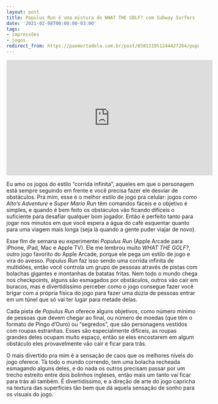 ```yaml
---
layout: post
title: Populus Run é uma mistura de WHAT THE GOLF? com Subway Surfers
date: '2021-02-08T00:00:00-03:00'
tags:
- impressões
- jogos
redirect_from: https://paomortadela.com.br/post/658131951244427264/populus-run-%C3%A9-uma-mistura-de-what-the-golf-com
---
```

<iframe width="540" height="303" id="youtube_iframe" src="https://www.youtube.com/embed/1FriW1wcdzk?feature=oembed&amp;enablejsapi=1&amp;origin=https://safe.txmblr.com&amp;wmode=opaque" frameborder="0" allow="accelerometer; autoplay; clipboard-write; encrypted-media; gyroscope; picture-in-picture" allowfullscreen=""></iframe>

Eu amo os jogos do estilo “corrida infinita”, aqueles em que o personagem está sempre seguindo em frente e você precisa fazer ele desviar de obstáculos. Pra mim, esse é o melhor estilo de jogo pra celular: jogos como _Alto’s Adventure_ e _Super Mario Run_ têm comandos fáceis e o objetivo é simples, e quando é bem feito os obstáculos vão ficando difíceis o suficiente para desafiar qualquer bom jogador. Então é perfeito tanto para jogar nos minutos em que você espera a água do café esquentar quanto para uma viagem mais longa (seja lá quando a gente puder viajar de novo).

Esse fim de semana eu experimentei _Populus Run_ (Apple Arcade para iPhone, iPad, Mac e Apple TV). Ele me lembrou muito _WHAT THE GOLF?_, outro jogo favorito do Apple Arcade, porque ele pega um estilo de jogo e vira do avesso. _Populus Run_ faz isso sendo uma corrida infinita de multidões, então você controla um grupo de pessoas através de pistas com bolachas gigantes e montanhas de batatas fritas. Nem todo o mundo chega nos checkpoints, alguns são esmagados por obstáculos, outros vão cair em buracos, mas é divertidíssimo perceber como o jogo consegue fazer você brigar com a própria física do jogo para fazer uma dúzia de pessoas entrar em um túnel que só vai ter lugar para metade delas.

Cada pista de _Populus Run_ oferece alguns objetivos, como número mínimo de pessoas que devem chegar ao final, ou número de moedas (que têm o formato de Pingo d’Ouro) ou “segredos”, que são personagens vestidos com roupas estranhas. Esses são especialmente difíceis, as roupas grandes deles ocupam muito espaço, então se eles encostarem em algum obstáculo eles provavelmente vão cair e ficar para trás.

O mais divertido pra mim é a sensação de caos que os melhores níveis do jogo oferece. Tá todo o mundo correndo, tem uma bolacha recheada esmagando alguns deles, e do nada os outros precisam passar por um trecho estreito entre dois bolinhos ingleses, então mais um tanto vai ficar para trás ali também. É divertidíssimo, e a direção de arte do jogo capricha na textura das superfícies tão bem que dá aquela sensação de sonho para os visuais do jogo.

